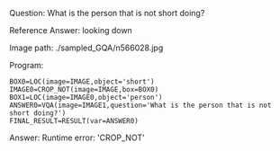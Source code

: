 Question: What is the person that is not short doing?

Reference Answer: looking down

Image path: ./sampled_GQA/n566028.jpg

Program:

```
BOX0=LOC(image=IMAGE,object='short')
IMAGE0=CROP_NOT(image=IMAGE,box=BOX0)
BOX1=LOC(image=IMAGE0,object='person')
ANSWER0=VQA(image=IMAGE1,question='What is the person that is not short doing?')
FINAL_RESULT=RESULT(var=ANSWER0)
```
Answer: Runtime error: 'CROP_NOT'


